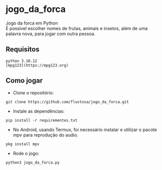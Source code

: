 # jogo_da_forca
Jogo da forca em Python<br>
É possível escolher nomes de frutas, animais e insetos, além de uma palavra nova, para jogar com outra pessoa.

## Requisitos

```
python 3.10.12
[mpg123](https://mpg123.org)
```

## Como jogar

- Clone o repositório:

```
git clone https://github.com/flustosa/jogo_da_forca.git
```

- Instale as dependências:

```
pip install -r requirementes.txt
```

- No Android, usando Termux, foi necessário instalar e utilizar o pacote *mpv* para reprodução do audio.

```
pkg install mpv
```

- Rode o jogo:

```
python3 jogo_da_forca.py
```

